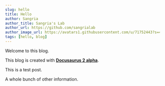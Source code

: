 ```yaml
---
slug: hello
title: Hello
author: Sangria
author_title: Sangria's Lab
author_url: https://github.com/sangrialab
author_image_url: https://avatars1.githubusercontent.com/u/71752443?s=400&u=12f81943dc669dea6586f58afa492a47501a1761&v=4
tags: [hello, blog]
---
```


Welcome to this blog. 

This blog is created with [**Docusaurus 2 alpha**](https://v2.docusaurus.io/).

<!--truncate-->

This is a test post.

A whole bunch of other information.